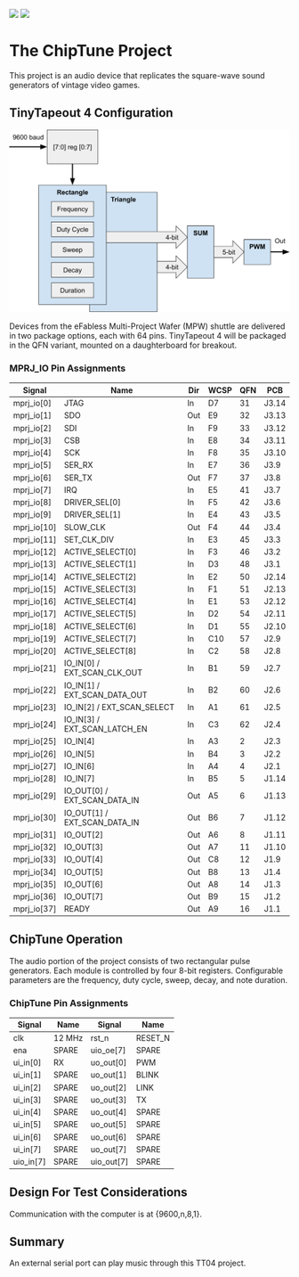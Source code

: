 ![](../../workflows/gds/badge.svg) ![](../../workflows/docs/badge.svg)

# The ChipTune Project

This project is an audio device that replicates the square-wave sound generators of vintage video games.

## TinyTapeout 4 Configuration

![Top Level Drawing](image/tt04.svg)

Devices from the eFabless Multi-Project Wafer (MPW) shuttle are delivered in two package options, each with 64 pins. TinyTapeout 4 will be packaged in the QFN variant, mounted on a daughterboard for breakout.

### MPRJ_IO Pin Assignments
| Signal      | Name                          | Dir | WCSP | QFN | PCB   |
| ----------- | ----------------------------- |---- |----- |---- |------ |
| mprj_io[0]  | JTAG                          | In  | D7   | 31  | J3.14 |
| mprj_io[1]  | SDO                           | Out | E9   | 32  | J3.13 |
| mprj_io[2]  | SDI                           | In  | F9   | 33  | J3.12 |
| mprj_io[3]  | CSB                           | In  | E8   | 34  | J3.11 |
| mprj_io[4]  | SCK                           | In  | F8   | 35  | J3.10 |
| mprj_io[5]  | SER_RX                        | In  | E7   | 36  | J3.9  |
| mprj_io[6]  | SER_TX                        | Out | F7   | 37  | J3.8  |
| mprj_io[7]  | IRQ                           | In  | E5   | 41  | J3.7  |
| mprj_io[8]  | DRIVER_SEL[0]                 | In  | F5   | 42  | J3.6  |
| mprj_io[9]  | DRIVER_SEL[1]                 | In  | E4   | 43  | J3.5  |
| mprj_io[10] | SLOW_CLK                      | Out | F4   | 44  | J3.4  |
| mprj_io[11] | SET_CLK_DIV                   | In  | E3   | 45  | J3.3  |
| mprj_io[12] | ACTIVE_SELECT[0]              | In  | F3   | 46  | J3.2  |
| mprj_io[13] | ACTIVE_SELECT[1]              | In  | D3   | 48  | J3.1  |
| mprj_io[14] | ACTIVE_SELECT[2]              | In  | E2   | 50  | J2.14 |
| mprj_io[15] | ACTIVE_SELECT[3]              | In  | F1   | 51  | J2.13 |
| mprj_io[16] | ACTIVE_SELECT[4]              | In  | E1   | 53  | J2.12 |
| mprj_io[17] | ACTIVE_SELECT[5]              | In  | D2   | 54  | J2.11 |
| mprj_io[18] | ACTIVE_SELECT[6]              | In  | D1   | 55  | J2.10 |
| mprj_io[19] | ACTIVE_SELECT[7]              | In  | C10  | 57  | J2.9  |
| mprj_io[20] | ACTIVE_SELECT[8]              | In  | C2   | 58  | J2.8  |
| mprj_io[21] | IO_IN[0] / EXT_SCAN_CLK_OUT   | In  | B1   | 59  | J2.7  |
| mprj_io[22] | IO_IN[1] / EXT_SCAN_DATA_OUT  | In  | B2   | 60  | J2.6  |
| mprj_io[23] | IO_IN[2] / EXT_SCAN_SELECT    | In  | A1   | 61  | J2.5  |
| mprj_io[24] | IO_IN[3] / EXT_SCAN_LATCH_EN  | In  | C3   | 62  | J2.4  |
| mprj_io[25] | IO_IN[4]                      | In  | A3   |  2  | J2.3  |
| mprj_io[26] | IO_IN[5]                      | In  | B4   |  3  | J2.2  |
| mprj_io[27] | IO_IN[6]                      | In  | A4   |  4  | J2.1  |
| mprj_io[28] | IO_IN[7]                      | In  | B5   |  5  | J1.14 |
| mprj_io[29] | IO_OUT[0] / EXT_SCAN_DATA_IN  | Out | A5   |  6  | J1.13 |
| mprj_io[30] | IO_OUT[1] / EXT_SCAN_DATA_IN  | Out | B6   |  7  | J1.12 |
| mprj_io[31] | IO_OUT[2]                     | Out | A6   |  8  | J1.11 |
| mprj_io[32] | IO_OUT[3]                     | Out | A7   | 11  | J1.10 |
| mprj_io[33] | IO_OUT[4]                     | Out | C8   | 12  | J1.9  |
| mprj_io[34] | IO_OUT[5]                     | Out | B8   | 13  | J1.4  |
| mprj_io[35] | IO_OUT[6]                     | Out | A8   | 14  | J1.3  |
| mprj_io[36] | IO_OUT[7]                     | Out | B9   | 15  | J1.2  |
| mprj_io[37] | READY                         | Out | A9   | 16  | J1.1  |

## ChipTune Operation

The audio portion of the project consists of two rectangular pulse generators. Each module is controlled by four 8-bit registers. Configurable parameters are the frequency, duty cycle, sweep, decay, and note duration.

### ChipTune Pin Assignments
| Signal     | Name     | Signal     | Name     |
| ---------- | ---------| ---------- | ---------|
| clk        | 12 MHz   | rst_n      | RESET_N  |
| ena        | SPARE    | uio_oe[7]  | SPARE    |
| ui_in[0]   | RX       | uo_out[0]  | PWM      |
| ui_in[1]   | SPARE    | uo_out[1]  | BLINK    |
| ui_in[2]   | SPARE    | uo_out[2]  | LINK     |
| ui_in[3]   | SPARE    | uo_out[3]  | TX       |
| ui_in[4]   | SPARE    | uo_out[4]  | SPARE    |
| ui_in[5]   | SPARE    | uo_out[5]  | SPARE    |
| ui_in[6]   | SPARE    | uo_out[6]  | SPARE    |
| ui_in[7]   | SPARE    | uo_out[7]  | SPARE    |
| uio_in[7]  | SPARE    | uio_out[7] | SPARE    |

## Design For Test Considerations

Communication with the computer is at {9600,n,8,1}.

## Summary

An external serial port can play music through this TT04 project.
